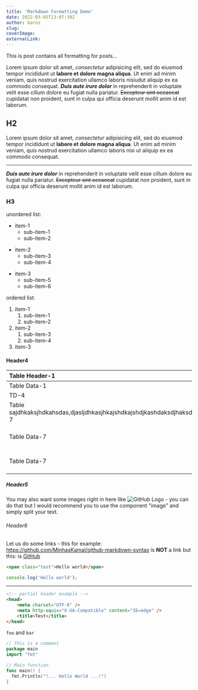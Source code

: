 ```yaml
---
title: 'Markdown Formatting Demo'
date: 2022-03-05T13:07:39Z
author: barnz
slug:
coverImage:
externalLink:
---
```


This is post contains all formatting for posts...

<!--more-->

Lorem ipsum dolor sit amet, _consectetur_ adipisicing elit, sed do eiusmod
tempor incididunt ut **labore et dolore magna aliqua**. Ut enim ad minim veniam,
quis nostrud exercitation ullamco laboris nisiudut aliquip ex ea commodo
consequat. **_Duis aute irure dolor_** in reprehenderit in voluptate velit esse
cillum dolore eu fugiat nulla pariatur. ~~Excepteur sint occaecat~~ cupidatat non
proident, sunt in culpa qui officia deserunt mollit anim id est laborum.

## H2

Lorem ipsum dolor sit amet, _consectetur_ adipisicing elit, sed do eiusmod
tempor incididunt ut **labore et dolore magna aliqua**. Ut enim ad minim veniam,
quis nostrud exercitation ullamco laboris nisi ut aliquip ex ea commodo
consequat.

---

**_Duis aute irure dolor_** in reprehenderit in voluptate velit esse
cillum dolore eu fugiat nulla pariatur. ~~Excepteur sint occaecat~~ cupidatat non
proident, sunt in culpa qui officia deserunt mollit anim id est laborum.

### H3

unordered list:

-   item-1
    -   sub-item-1
    -   sub-item-2

*   item-2
    -   sub-item-3
    -   sub-item-4

-   item-3
    -   sub-item-5
    -   sub-item-6

ordered list:

1. item-1
    1. sub-item-1
    2. sub-item-2
2. item-2
    1. sub-item-3
    2. sub-item-4
3. item-3

#### Header4

| Table Header-1                                                                              |        Table Header-2         |              Table Header-3 |
| :------------------------------------------------------------------------------------------ | :---------------------------: | --------------------------: |
| Table Data-1                                                                                |         Table Data-2          |                Table Data-3 |
| TD-4                                                                                        |             TD-5              |                        TD-6 |
| Table sajdhkaksjhdkahsdas,djasljdhkasjhkajshdkajshdjkashdaksdjhaksdhaksjdhaksdhaksjdhData-7 |         Table Data-8          |                Table Data-9 |
| Table Data-7                                                                                | Table Dataskdhajkshdkjhasda-8 |                Table Data-9 |
| Table Data-7                                                                                |         Table Data-8          | Table Dataasdasdasdasdasd-9 |

##### Header5

You may also want some images right in here like ![GitHub Logo](https://cloud.githubusercontent.com/assets/5456665/13322882/e74f6626-dc00-11e5-921d-f6d024a01eaa.png 'GitHub') - you can do that but I would recommend you to use the component "image" and simply split your text.

###### Header6

Let us do some links - this for example: https://github.com/MinhasKamal/github-markdown-syntax is **NOT** a link but this: is [GitHub](https://github.com/MinhasKamal/github-markdown-syntax)

```html {linenos=table,linenostart=1}
<span class="test">Hello world</span>
```

```js {linenos=table,linenostart=1}
console.log('Hello world');
```

---

```html {linenos=table,hl_lines=["2-4"],linenostart=1}
<!-- partial header example -->
<head>
    <meta charset="UTF-8" />
    <meta http-equiv="X-UA-Compatible" content="IE=edge" />
    <title>Test</title>
</head>
```

`foo` and `bar`

```go {linenos=table,hl_lines=[3, 7],linenostart=1}
// This is a comment
package main
import "fmt"

// Main function
func main() {
  fmt.Println("!... Hello World ...!")
}
```
